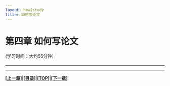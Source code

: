 ```yaml
---
layout: how2study
title: 如何写论文
---
```


# 第四章 如何写论文

(学习时间：大约55分钟)

<h4 id="top"></h4>

***

***

**[[上一章][pre]]**\|**[[目录][content]]**\|**[[TOP](#top)]**\|**[[下一章][next]]**

[pre]: how2study_3.html '第三章 如何学习教科书'

[content]: how2study.html '目录'

[next]: how2study_5.html '第五章 如何提高阅读能力'
